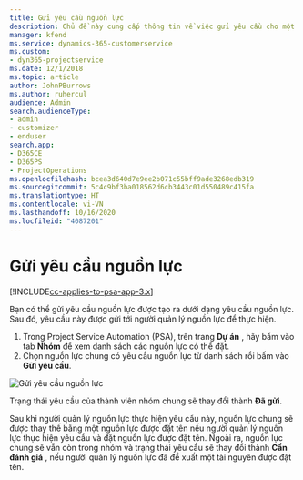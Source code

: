 ```yaml
---
title: Gửi yêu cầu nguồn lực
description: Chủ đề này cung cấp thông tin về việc gửi yêu cầu cho một nguồn lực dự án.
manager: kfend
ms.service: dynamics-365-customerservice
ms.custom:
- dyn365-projectservice
ms.date: 12/1/2018
ms.topic: article
author: JohnPBurrows
ms.author: ruhercul
audience: Admin
search.audienceType:
- admin
- customizer
- enduser
search.app:
- D365CE
- D365PS
- ProjectOperations
ms.openlocfilehash: bcea3d640d7e9ee2b071c55bff9ade3268edb319
ms.sourcegitcommit: 5c4c9bf3ba018562d6cb3443c01d550489c415fa
ms.translationtype: HT
ms.contentlocale: vi-VN
ms.lasthandoff: 10/16/2020
ms.locfileid: "4087201"
---
```

# <a name="submitting-a-resource-request"></a>Gửi yêu cầu nguồn lực

[!INCLUDE[cc-applies-to-psa-app-3.x](../includes/cc-applies-to-psa-app-3x.md)]

Bạn có thể gửi yêu cầu nguồn lực được tạo ra dưới dạng yêu cầu nguồn lực. Sau đó, yêu cầu này được gửi tới người quản lý nguồn lực để thực hiện.

1. Trong Project Service Automation (PSA), trên trang **Dự án** , hãy bấm vào tab **Nhóm** để xem danh sách các nguồn lực có thể đặt. 
2. Chọn nguồn lực chung có yêu cầu nguồn lực từ danh sách rồi bấm vào **Gửi yêu cầu**.

![Gửi yêu cầu nguồn lực](media/RM-how-to-18.png)

Trạng thái yêu cầu của thành viên nhóm chung sẽ thay đổi thành **Đã gửi**.

Sau khi người quản lý nguồn lực thực hiện yêu cầu này, nguồn lực chung sẽ được thay thế bằng một nguồn lực được đặt tên nếu người quản lý nguồn lực thực hiện yêu cầu và đặt nguồn lực được đặt tên. Ngoài ra, nguồn lực chung sẽ vẫn còn trong nhóm và trạng thái yêu cầu sẽ thay đổi thành **Cần đánh giá** , nếu người quản lý nguồn lực đã đề xuất một tài nguyên được đặt tên.
